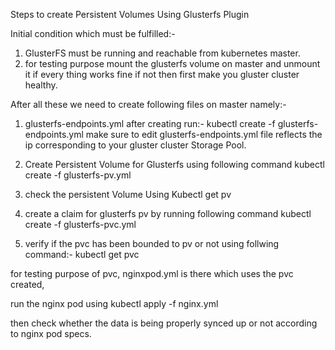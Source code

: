Steps to create Persistent Volumes Using Glusterfs Plugin

Initial condition which must be fulfilled:-

1. GlusterFS must be running and reachable from kubernetes master.
2. for testing purpose mount the glusterfs volume on master and unmount it if every thing works fine if not then first make you gluster cluster healthy.

After all these we need to create following files on master namely:-

1. glusterfs-endpoints.yml
 after creating run:-
 kubectl create -f glusterfs-endpoints.yml
 make sure to edit glusterfs-endpoints.yml file reflects the ip corresponding to your gluster cluster Storage Pool.

2. Create Persistent Volume for Glusterfs using following command
  kubectl create -f glusterfs-pv.yml

3. check the persistent Volume Using
  Kubectl get pv

4. create a claim for glusterfs pv by running following command
  kubectl create -f glusterfs-pvc.yml

5. verify if the pvc has been bounded to pv or not using follwing command:-
  kubectl get pvc

for testing purpose of pvc, nginxpod.yml is there which uses the pvc created,

run the nginx pod using
kubectl apply -f nginx.yml

then check whether the data is being properly synced up or not according to nginx pod specs.

